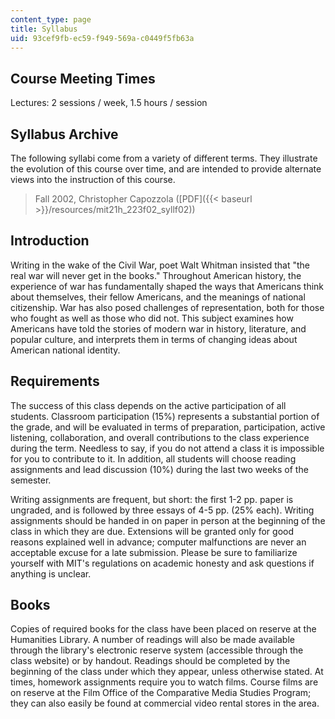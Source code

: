 ```yaml
---
content_type: page
title: Syllabus
uid: 93cef9fb-ec59-f949-569a-c0449f5fb63a
---
```


Course Meeting Times
--------------------

Lectures: 2 sessions / week, 1.5 hours / session

Syllabus Archive
----------------

The following syllabi come from a variety of different terms. They illustrate the evolution of this course over time, and are intended to provide alternate views into the instruction of this course.

> Fall 2002, Christopher Capozzola ([PDF]({{< baseurl >}}/resources/mit21h_223f02_syllf02))

Introduction
------------

Writing in the wake of the Civil War, poet Walt Whitman insisted that "the real war will never get in the books." Throughout American history, the experience of war has fundamentally shaped the ways that Americans think about themselves, their fellow Americans, and the meanings of national citizenship. War has also posed challenges of representation, both for those who fought as well as those who did not. This subject examines how Americans have told the stories of modern war in history, literature, and popular culture, and interprets them in terms of changing ideas about American national identity.

Requirements
------------

The success of this class depends on the active participation of all students. Classroom participation (15%) represents a substantial portion of the grade, and will be evaluated in terms of preparation, participation, active listening, collaboration, and overall contributions to the class experience during the term. Needless to say, if you do not attend a class it is impossible for you to contribute to it. In addition, all students will choose reading assignments and lead discussion (10%) during the last two weeks of the semester.

Writing assignments are frequent, but short: the first 1-2 pp. paper is ungraded, and is followed by three essays of 4-5 pp. (25% each). Writing assignments should be handed in on paper in person at the beginning of the class in which they are due. Extensions will be granted only for good reasons explained well in advance; computer malfunctions are never an acceptable excuse for a late submission. Please be sure to familiarize yourself with MIT's regulations on academic honesty and ask questions if anything is unclear.

Books
-----

Copies of required books for the class have been placed on reserve at the Humanities Library. A number of readings will also be made available through the library's electronic reserve system (accessible through the class website) or by handout. Readings should be completed by the beginning of the class under which they appear, unless otherwise stated. At times, homework assignments require you to watch films. Course films are on reserve at the Film Office of the Comparative Media Studies Program; they can also easily be found at commercial video rental stores in the area.